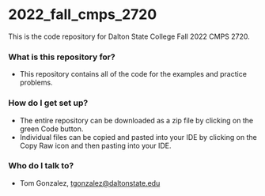# 2022_fall_cmps_2720

This is the code repository for Dalton State College Fall 2022 CMPS 2720.

### What is this repository for? ###

* This repository contains all of the code for the examples and practice problems.

### How do I get set up? ###

* The entire repository can be downloaded as a zip file by clicking on the green Code button.
* Individual files can be copied and pasted into your IDE by clicking on the Copy Raw icon and then pasting into your IDE.

### Who do I talk to? ###

* Tom Gonzalez, tgonzalez@daltonstate.edu

